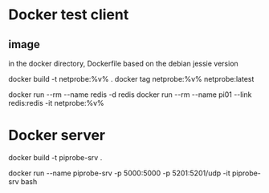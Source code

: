 Docker test client
==================

image
-----

in the docker directory, Dockerfile based on the debian jessie version

docker build -t netprobe:%v% .
docker tag netprobe:%v% netprobe:latest

docker run --rm --name redis -d redis
docker run --rm --name pi01 --link redis:redis -it netprobe:%v%


Docker server
==================

docker build -t piprobe-srv .

docker run --name piprobe-srv -p 5000:5000 -p 5201:5201/udp -it piprobe-srv bash
